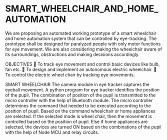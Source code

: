 # SMART_WHEELCHAIR_AND_HOME_AUTOMATION
We are proposing an automated working prototype of a smart wheelchair and home automation system that can be controlled by eye-tracking. The prototype shall be designed for paralyzed people with only motor functions for eye movement. We are also considering making the wheelchair aware of its surroundings, obstructions and making decisions accordingly.

OBJECTIVES
 To track eye movement and control basic devices like bulb, fan etc.
 To design and implement an autonomous electric wheelchair.
 To control the electric wheel chair by tracking eye movements.

SMART WHEELCHAIR
The camera module in eye tracker captures the eyeball movement. A python program for eye tracker identifies the position of the pupil. The combination of position of the pupil is transmitted to the micro controller with the help of Bluetooth module. The micro controller determines the command that needed to be executed according to the position of pupil. Based on the command wheelchair or home appliances are selected. If the selected mode is wheel chair, then the movement is controlled based on the position of pupil. Else if home appliances are selected, the devices are turned ON based on the combinations of the pupil with the help of Node MCU and relay circuits.
